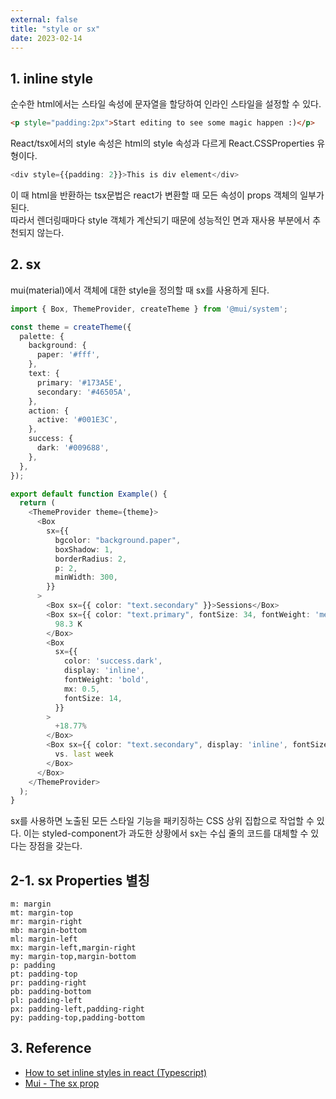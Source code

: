 ```yaml
---
external: false
title: "style or sx"
date: 2023-02-14
---
```


## 1. inline style

순수한 html에서는 스타일 속성에 문자열을 할당하여 인라인 스타일을 설정할 수 있다.

```html
<p style="padding:2px">Start editing to see some magic happen :)</p>
```

React/tsx에서의 style 속성은 html의 style 속성과 다르게 React.CSSProperties 유형이다.

```ts
<div style={{padding: 2}}>This is div element</div>
```

이 때 html을 반환하는 tsx문법은 react가 변환할 때 모든 속성이 props 객체의 일부가 된다.  
따라서 렌더링때마다 style 객체가 계산되기 때문에 성능적인 면과 재사용 부분에서 추천되지 않는다.

## 2. sx

mui(material)에서 객체에 대한 style을 정의할 때 sx를 사용하게 된다.

```ts
import { Box, ThemeProvider, createTheme } from '@mui/system';

const theme = createTheme({
  palette: {
    background: {
      paper: '#fff',
    },
    text: {
      primary: '#173A5E',
      secondary: '#46505A',
    },
    action: {
      active: '#001E3C',
    },
    success: {
      dark: '#009688',
    },
  },
});

export default function Example() {
  return (
    <ThemeProvider theme={theme}>
      <Box
        sx={{
          bgcolor: "background.paper",
          boxShadow: 1,
          borderRadius: 2,
          p: 2,
          minWidth: 300,
        }}
      >
        <Box sx={{ color: "text.secondary" }}>Sessions</Box>
        <Box sx={{ color: "text.primary", fontSize: 34, fontWeight: 'medium' }}>
          98.3 K
        </Box>
        <Box
          sx={{
            color: 'success.dark',
            display: 'inline',
            fontWeight: 'bold',
            mx: 0.5,
            fontSize: 14,
          }}
        >
          +18.77%
        </Box>
        <Box sx={{ color: "text.secondary", display: 'inline', fontSize: 14 }}>
          vs. last week
        </Box>
      </Box>
    </ThemeProvider>
  );
}
```

sx를 사용하면 노출된 모든 스타일 기능을 패키징하는 CSS 상위 집합으로 작업할 수 있다. 이는 styled-component가 과도한 상황에서 sx는 수십 줄의 코드를 대체할 수 있다는 장점을 갖는다.

## 2-1. sx Properties 별칭

```textile
m: margin
mt: margin-top
mr: margin-right
mb: margin-bottom
ml: margin-left
mx: margin-left,margin-right
my: margin-top,margin-bottom
p: padding
pt: padding-top
pr: padding-right
pb: padding-bottom
pl: padding-left
px: padding-left,padding-right
py: padding-top,padding-bottom
```

## 3. Reference

- [How to set inline styles in react (Typescript)](https://reacthustle.com/blog/how-to-set-inline-styles-in-react-typescript)
- [Mui - The sx prop](https://mui.com/system/getting-started/the-sx-prop/)
